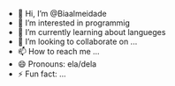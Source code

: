 - 👋 Hi, I’m @Biaalmeidade
- 👀 I’m interested in programmig
- 🌱 I’m currently learning about langueges
- 💞️ I’m looking to collaborate on ...
- 📫 How to reach me ...
- 😄 Pronouns: ela/dela
- ⚡ Fun fact: ...

<!---
Biaalmeidade/Biaalmeidade is a ✨ special ✨ repository because its `README.md` (this file) appears on your GitHub profile.
You can click the Preview link to take a look at your changes.
--->
